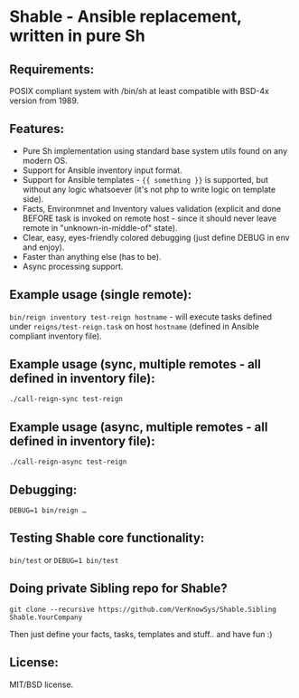 # Shable - Ansible replacement, written in pure Sh


## Requirements:
POSIX compliant system with /bin/sh at least compatible with BSD-4x version from 1989.


## Features:
* Pure Sh implementation using standard base system utils found on any modern OS.
* Support for Ansible inventory input format.
* Support for Ansible templates - `{{ something }}` is supported, but without any logic whatsoever (it's not php to write logic on template side).
* Facts, Environmnet and Inventory values validation (explicit and done BEFORE task is invoked on remote host - since it should never leave remote in "unknown-in-middle-of" state).
* Clear, easy, eyes-friendly colored debugging (just define DEBUG in env and enjoy).
* Faster than anything else (has to be).
* Async processing support.


## Example usage (single remote):
`bin/reign inventory test-reign hostname` - will execute tasks defined under `reigns/test-reign.task` on host `hostname` (defined in Ansible compliant inventory file).


## Example usage (sync, multiple remotes - all defined in inventory file):
`./call-reign-sync test-reign`


## Example usage (async, multiple remotes - all defined in inventory file):
`./call-reign-async test-reign`


## Debugging:
`DEBUG=1 bin/reign …`


## Testing Shable core functionality:
`bin/test` or `DEBUG=1 bin/test`


## Doing private Sibling repo for Shable?

`git clone --recursive https://github.com/VerKnowSys/Shable.Sibling Shable.YourCompany`

Then just define your facts, tasks, templates and stuff.. and have fun :)


## License:
MIT/BSD license.

